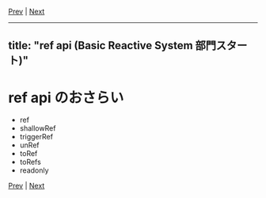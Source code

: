 [Prev](https://github.com/Ubugeeei/chibivue/blob/main/books/japanese/14_break.md) | [Next](https://github.com/Ubugeeei/chibivue/blob/main/books/japanese/210_brs_computed_watch.md)

---
title: "ref api (Basic Reactive System 部門スタート)"
---

# ref api のおさらい

- ref
- shallowRef
- triggerRef
- unRef
- toRef
- toRefs
- readonly


[Prev](https://github.com/Ubugeeei/chibivue/blob/main/books/japanese/14_break.md) | [Next](https://github.com/Ubugeeei/chibivue/blob/main/books/japanese/210_brs_computed_watch.md)